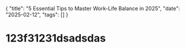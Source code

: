 {
  "title": "5 Essential Tips to Master Work-Life Balance in 2025",
  "date": "2025-02-12",
  "tags": []
}

#  123f31231dsadsdas

